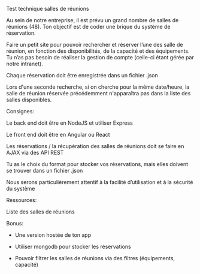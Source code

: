 

Test technique salles de réunions


Au sein de notre entreprise, il est prévu un grand nombre de salles de réunions (48). Ton objectif
est de coder une brique du système de réservation.

Faire un petit site pour pouvoir rechercher et réserver l’une des salle de réunion, en fonction
des disponibilités, de la capacité et des équipements. Tu n’as pas besoin de réaliser la
gestion de compte (celle-ci étant gérée par notre intranet).

Chaque réservation doit être enregistrée dans un fichier​ .json

Lors d'une seconde recherche, si on cherche pour la même date/heure, la salle de réunion
réservée précédemment n'apparaîtra pas dans la liste des salles disponibles.


Consignes:

Le back end doit être en NodeJS et utiliser Express

Le front end doit être en Angular ou React

Les réservations / la récupération des salles de réunions doit se faire en AJAX via
des API REST

Tu as le choix du format pour stocker vos réservations, mais elles doivent se trouver
dans un fichier .json

Nous serons particulièrement attentif à la facilité d’utilisation et à la sécurité du
système


Ressources:

Liste des salles de réunions


Bonus:

- Une version hostée de ton app

- Utiliser mongodb pour stocker les réservations

- Pouvoir filtrer les salles de réunions via des filtres (équipements, capacité)
